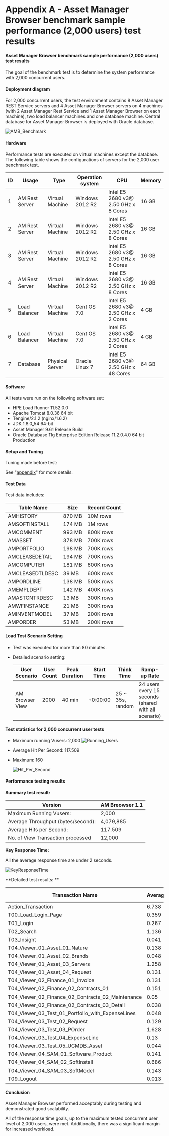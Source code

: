 # Appendix A - Asset Manager Browser benchmark sample performance (2,000 users) test results

#### Asset Manager Browser benchmark sample performance (2,000 users) test results
The goal of the benchmark test is to determine the system performance with 2,000 concurrent users.

#### Deployment diagram
For 2,000 concurrent users, the test environment contains 8 Asset Manager REST Service servers and 4 Asset Manager Browser servers on 4 machines (with 2 Asset Manager Rest Service and 1 Asset Manager Browser on each machine), two load balancer machines and one database machine.
Central database for Asset Manager Browser is deployed with Oracle database.

![AMB_Benchmark](../img/sizing/AMB_1.1_2000_BM.png)

#### Hardware
Performance tests are executed on virtual machines except the database.
The following table shows the configurations of servers for the 2,000 user benchmark test.

| ID | Usage                                                            | Type             | Operation system | CPU                                   | Memory |
|----|------------------------------------------------------------------|------------------|------------------|---------------------------------------|--------|
| 1  | AM Rest Server                                                   | Virtual Machine  | Windows 2012 R2  | Intel E5 2680 v3@ 2.50 GHz x 8 Cores  | 16 GB  |
| 2  | AM Rest Server                                                   | Virtual Machine  | Windows 2012 R2  | Intel E5 2680 v3@ 2.50 GHz x 8 Cores  | 16 GB  |
| 3  | AM Rest Server                                                   | Virtual Machine  | Windows 2012 R2  | Intel E5 2680 v3@ 2.50 GHz x 8 Cores  | 16 GB  |
| 4  | AM Rest Server                                                   | Virtual Machine  | Windows 2012 R2  | Intel E5 2680 v3@ 2.50 GHz x 8 Cores  | 16 GB  |
| 5  | Load Balancer                                                    | Virtual Machine  | Cent OS 7.0      | Intel E5 2680 v3@ 2.50 GHz x 2 Cores  | 4 GB   |
| 6  | Load Balancer                                                    | Virtual Machine  | Cent OS 7.0      | Intel E5 2680 v3@ 2.50 GHz x 2 Cores  | 4 GB   |
| 7  | Database                                                         | Physical Server  | Oracle Linux 7   | Intel E5 2680 v3@ 2.50 GHz x 48 Cores | 64 GB  |



#### Software
All tests were run on the following software set:

* HPE Load Runner 11.52.0.0
* Apache Tomcat 8.0.36 64 bit
* Tengine/2.1.2 (nginx/1.6.2)
* JDK 1.8.0_54 64-bit
* Asset Manager 9.61 Release Build
* Oracle Database 11g Enterprise Edition Release 11.2.0.4.0 64 bit Production


#### Setup and Tuning
Tuning made before test:

See "[appendix](appendix_c.md)" for more details.


#### Test Data
Test data includes:

| Table Name      | Size   | Record Count |
|-----------------|--------|--------------|
| AMHISTORY       | 870 MB | 10M rows     |
| AMSOFTINSTALL   | 174 MB | 1M rows      |
| AMCOMMENT       | 993 MB | 800K rows    |
| AMASSET         | 378 MB | 700K rows    |
| AMPORTFOLIO     | 198 MB | 700K rows    |
| AMCLEASEDETAIL  | 194 MB | 700K rows    |
| AMCOMPUTER      | 181 MB | 600K rows    |
| AMCLEASEDTLDESC | 39  MB | 600K rows    |
| AMPORDLINE      | 138 MB | 500K rows    |
| AMEMPLDEPT      | 142 MB | 400K rows    |
| AMASTCNTRDESC   | 13  MB | 300K rows    |
| AMWFINSTANCE    | 21  MB | 300K rows    |
| AMINVENTMODEL   | 37  MB | 200K rows    |
| AMPORDER        | 53  MB | 200K rows    |



#### Load Test Scenario Setting
- Test was executed for more than 80 minutes.
- Detailed scenario setting:

    |    User Scenario    |    User Count    |    Peak   Duration    |    Start Time    |    Think   Time        |    Ramp-up Rate                                            |
    |---------------------|------------------|-----------------------|------------------|------------------------|------------------------------------------------------------|
    | AM Browser View     |    2000          |    40 min             |    +0:00:00      |    25 ~ 35s, random    |    24 users every 15 seconds (shared with all scenario)    |


#### Test statistics for 2,000 concurrent user tests
- Maximum running Vusers:  2,000
    ![Running_Users](../img/sizing/2ku_Running_Users.png)

- Average Hit Per Second: 117.509
- Maximum: 160

    ![Hit_Per_Second](../img/sizing/2ku_HPS.png)



#### Performance testing results 
**Summary test result:**

|    Version                                                  | AM Breowser 1.1 |
|-------------------------------------------------------------|-----------------|
|    Maximum Running Vusers:                                  |    2,000        |
|    Average Throughput   (bytes/second):                     |    4,079,885    |
|    Average Hits per Second:                                 |    117.509      |
|    No. of View Transaction processed                        |    12,000       |

**Key Response Time:**

All the average response time are under 2 seconds.

![KeyResponseTime](../img/sizing/2ku_ResponseTime_Graph.png)


**Detailed test results: **

| Transaction Name                                  | Average | 90 Percent | Pass   | Fail |
|---------------------------------------------------|---------|------------|--------|------|
| Action_Transaction                                | 6.738   | 7.648      | 12,000 | 0    |
| T00_Load_Login_Page                               | 0.359   | 0.399      | 12,000 | 0    |
| T01_Login                                         | 0.267   | 0.332      | 12,000 | 0    |
| T02_Search                                        | 1.136   | 1.477      | 12,000 | 0    |
| T03_Insight                                       | 0.041   | 0.053      | 12,000 | 0    |
| T04_Viewer_01_Asset_01_Nature                     | 0.138   | 0.174      | 12,000 | 0    |
| T04_Viewer_01_Asset_02_Brands                     | 0.048   | 0.062      | 12,000 | 0    |
| T04_Viewer_01_Asset_03_Servers                    | 1.258   | 1.328      | 12,000 | 0    |
| T04_Viewer_01_Asset_04_Request                    | 0.131   | 0.168      | 12,000 | 0    |
| T04_Viewer_02_Finance_01_Invoice                  | 0.131   | 0.168      | 12,000 | 0    |
| T04_Viewer_02_Finance_02_Contracts_01             | 0.151   | 0.188      | 12,000 | 0    |
| T04_Viewer_02_Finance_02_Contracts_02_Maintenance | 0.05    | 0.062      | 12,000 | 0    |
| T04_Viewer_02_Finance_02_Contracts_03_Detail      | 0.038   | 0.048      | 12,000 | 0    |
| T04_Viewer_03_Test_01_Portfolio_with_ExpenseLines | 0.048   | 0.059      | 12,000 | 0    |
| T04_Viewer_03_Test_02_Request                     | 0.129   | 0.167      | 12,000 | 0    |
| T04_Viewer_03_Test_03_POrder                      | 1.628   | 1.75       | 12,000 | 0    |
| T04_Viewer_03_Test_04_ExpenseLine                 | 0.13    | 0.166      | 12,000 | 0    |
| T04_Viewer_03_Test_05_UCMDB_Asset                 | 0.044   | 0.057      | 12,000 | 0    |
| T04_Viewer_04_SAM_01_Software_Product             | 0.141   | 0.181      | 12,000 | 0    |
| T04_Viewer_04_SAM_02_SoftInstall                  | 0.686   | 0.751      | 12,000 | 0    |
| T04_Viewer_04_SAM_03_SoftModel                    | 0.143   | 0.182      | 12,000 | 0    |
| T09_Logout                                        | 0.013   | 0.015      | 12,000 | 0    |



#### Conclusion
Asset Manager Browser performed acceptably during testing and demonstrated good scalability. 

All of the response time goals, up to the maximum tested concurrent user level of 2,000 users, were met.
Additionally, there was a significant margin for increased workload. 
